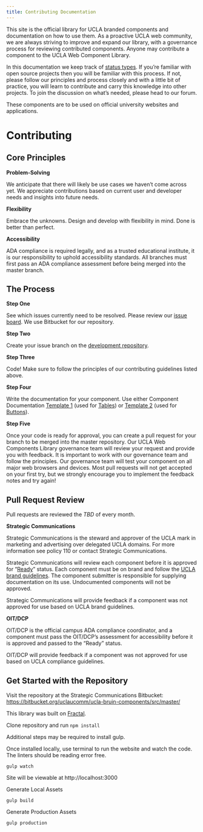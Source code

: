 ```yaml
---
title: Contributing Documentation
---
```

This site is the official library for UCLA branded components and documentation on how to use them. As a proactive UCLA web community, we are always striving to improve and expand our library, with a governance process for reviewing contributed components. Anyone may contribute a component to the UCLA Web Component Library.

In this documentation we keep track of [status types](/). If you’re familiar with open source projects then you will be familiar with this process. If not, please follow our principles and process closely and with a little bit of practice, you will learn to contribute and carry this knowledge into other projects. To join the discussion on what’s needed, please head to our forum.

These components are to be used on official university websites and applications.

# **Contributing**

## **Core Principles**

**Problem-Solving**

We anticipate that there will likely be use cases we haven’t come across yet. We appreciate contributions based on current user and developer needs and insights into future needs.

**Flexibility**

Embrace the unknowns. Design and develop with flexibility in mind. Done is better than perfect.

**Accessibility**

ADA compliance is required legally, and as a trusted educational institute, it is our responsibility to uphold accessibility standards. All branches must first pass an ADA compliance assessment before being merged into the master branch.

## **The Process**

**Step One**

See which issues currently need to be resolved. Please review our [issue board](https://bitbucket.org/uclaucomm/ucla-bruin-components/src/master/). We use Bitbucket for our repository.

**Step Two**

Create your issue branch on the [development repository](https://bitbucket.org/uclaucomm/ucla-bruin-components/src/master/).

**Step Three**

Code! Make sure to follow the principles of our contributing guidelines listed above.

**Step Four**

Write the documentation for your component. Use either Component Documentation [Template 1](https://docs.google.com/document/d/1ZTx27t_yjLnQ4HxEh5SuEyjEMzJ-OzgjxwrcqSpLlxM/edit) (used for [Tables](/build/docs/component-guidelines/tables.html)) or [Template 2](https://docs.google.com/document/d/1skG3eTt6nktdypZFRUwMFJThjb5jEzVAgMjNJX5A1ks/edit) (used for [Buttons](/build/docs/component-guidelines/button.html)).

**Step Five**

Once your code is ready for approval, you can create a pull request for your branch to be merged into the master repository. Our UCLA Web Components Library governance team will review your request and provide you with feedback. It is important to work with our governance team and follow the principles. Our governance team will test your component on all major web browsers and devices. Most pull requests will not get accepted on your first try, but we strongly encourage you to implement the feedback notes and try again!

## **Pull Request Review**

Pull requests are reviewed the *TBD* of every month.

**Strategic Communications**

Strategic Communications is the steward and approver of the UCLA mark in marketing and advertising over delegated UCLA domains. For more information see policy 110 or contact Strategic Communications.

Strategic Communications will review each component before it is approved for “[Ready](/)” status. Each component must be on brand and follow the [UCLA brand guidelines](http://brand.ucla.edu/). The component submitter is responsible for supplying documentation on its use. Undocumented components will not be approved.

Strategic Communications will provide feedback if a component was not approved for use based on UCLA brand guidelines.

**OIT/DCP**

OIT/DCP is the official campus ADA compliance coordinator, and a component must pass the OIT/DCP’s assessment for accessibility before it is approved and passed to the “Ready” status.

OIT/DCP will provide feedback if a component was not approved for use based on UCLA compliance guidelines.


## Get Started with the Repository
Visit the repository at the Strategic Communications Bitbucket: https://bitbucket.org/uclaucomm/ucla-bruin-components/src/master/

This library was built on [Fractal](https:/fractal.build).

Clone repository and run `npm install`

Additional steps may be required to install gulp.

Once installed locally, use terminal to run the website and watch the code. The linters should be reading error free.
```
gulp watch
```
Site will be viewable at http://localhost:3000


Generate Local Assets
```
gulp build
```

Generate Production Assets
```
gulp production
```
